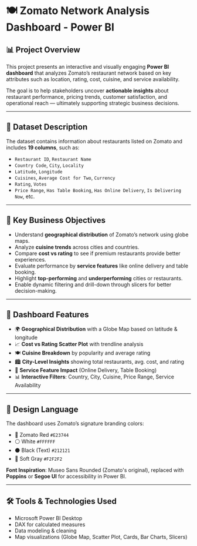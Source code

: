 # 🍽️ Zomato Network Analysis Dashboard - Power BI

## 📊 Project Overview

This project presents an interactive and visually engaging **Power BI dashboard** that analyzes Zomato’s restaurant network based on key attributes such as location, rating, cost, cuisine, and service availability.

The goal is to help stakeholders uncover **actionable insights** about restaurant performance, pricing trends, customer satisfaction, and operational reach — ultimately supporting strategic business decisions.

---

## 📁 Dataset Description

The dataset contains information about restaurants listed on Zomato and includes **19 columns**, such as:

- `Restaurant ID`, `Restaurant Name`
- `Country Code`, `City`, `Locality`
- `Latitude`, `Longitude`
- `Cuisines`, `Average Cost for Two`, `Currency`
- `Rating`, `Votes`
- `Price Range`, `Has Table Booking`, `Has Online Delivery`, `Is Delivering Now`, etc.

---

## 🎯 Key Business Objectives

- Understand **geographical distribution** of Zomato’s network using globe maps.
- Analyze **cuisine trends** across cities and countries.
- Compare **cost vs rating** to see if premium restaurants provide better experiences.
- Evaluate performance by **service features** like online delivery and table booking.
- Highlight **top-performing** and **underperforming** cities or restaurants.
- Enable dynamic filtering and drill-down through slicers for better decision-making.

---

## 📌 Dashboard Features

- 🌍 **Geographical Distribution** with a Globe Map based on latitude & longitude
- 📈 **Cost vs Rating Scatter Plot** with trendline analysis
- 🍽️ **Cuisine Breakdown** by popularity and average rating
- 🏙️ **City-Level Insights** showing total restaurants, avg. cost, and rating
- 🧾 **Service Feature Impact** (Online Delivery, Table Booking)
- 📊 **Interactive Filters**: Country, City, Cuisine, Price Range, Service Availability

---

## 🎨 Design Language

The dashboard uses Zomato’s signature branding colors:

- 🔴 Zomato Red `#E23744`
- ⚪ White `#FFFFFF`
- ⚫ Black (Text) `#212121`
- 🩶 Soft Gray `#F2F2F2`

**Font Inspiration**: Museo Sans Rounded (Zomato's original), replaced with **Poppins** or **Segoe UI** for accessibility in Power BI.

---

## 🛠️ Tools & Technologies Used

- Microsoft Power BI Desktop
- DAX for calculated measures
- Data modeling & cleaning
- Map visualizations (Globe Map, Scatter Plot, Cards, Bar Charts, Slicers)
